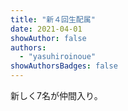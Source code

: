 ```yaml
---
title: "新４回生配属"
date: 2021-04-01
showAuthor: false
authors:
  - "yasuhiroinoue"
showAuthorsBadges: false
---
```


新しく7名が仲間入り。
